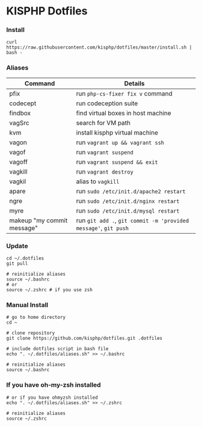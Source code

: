 # KISPHP Dotfiles

### Install

```
curl https://raw.githubusercontent.com/kisphp/dotfiles/master/install.sh | bash -
```

### Aliases

| Command | Details |
| --- | --- |
| pfix | run `php-cs-fixer fix v` command |
| codecept | run codeception suite |
| findbox | find virtual boxes in host machine |
| vagSrc | search for VM path |
| kvm | install kisphp virtual machine |
| vagon | run `vagrant up && vagrant ssh` |
| vagof | run `vagrant suspend` |
| vagoff | run `vagrant suspend && exit` |
| vagkill | run `vagrant destroy` |
| vagkil | alias to `vagkill` |
| apare | run `sudo /etc/init.d/apache2 restart` |
| ngre | run `sudo /etc/init.d/nginx restart` |
| myre | run `sudo /etc/init.d/mysql restart` |
| makeup "my commit message" | run `git add .`, `git commit -m 'provided message'`, `git push` |


### Update

```
cd ~/.dotfiles
git pull

# reinitialize aliases
source ~/.bashrc
# or
source ~/.zshrc # if you use zsh
```

### Manual Install

```
# go to home directory
cd ~ 

# clone repository
git clone https://github.com/kisphp/dotfiles.git .dotfiles

# include dotfiles script in bash file
echo ". ~/.dotfiles/aliases.sh" >> ~/.bashrc

# reinitialize aliases
source ~/.bashrc
```

### If you have oh-my-zsh installed
```
# or if you have ohmyzsh installed
echo ". ~/.dotfiles/aliases.sh" >> ~/.zshrc

# reinitialize aliases
source ~/.zshrc
```
